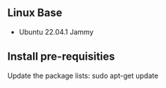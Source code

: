 ## Linux Base 
- Ubuntu 22.04.1 Jammy

## Install pre-requisities

Update the package lists:
      sudo apt-get update

